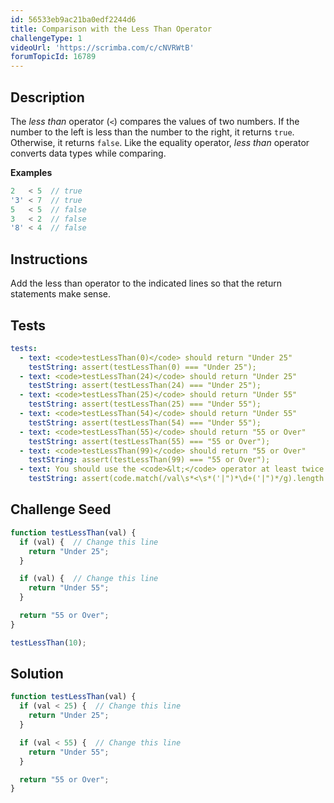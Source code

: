 ```yaml
---
id: 56533eb9ac21ba0edf2244d6
title: Comparison with the Less Than Operator
challengeType: 1
videoUrl: 'https://scrimba.com/c/cNVRWtB'
forumTopicId: 16789
---
```


## Description

<section id='description'>

The <dfn>less than</dfn> operator (`<`) compares the values of two numbers. If the number to the left is less than the number to the right, it returns `true`. Otherwise, it returns `false`. Like the equality operator, <dfn>less than</dfn> operator converts data types while comparing.

**Examples**

```js
2   < 5  // true
'3' < 7  // true
5   < 5  // false
3   < 2  // false
'8' < 4  // false
```

</section>

## Instructions

<section id='instructions'>

Add the less than operator to the indicated lines so that the return statements make sense.

</section>

## Tests

<section id='tests'>

```yml
tests:
  - text: <code>testLessThan(0)</code> should return "Under 25"
    testString: assert(testLessThan(0) === "Under 25");
  - text: <code>testLessThan(24)</code> should return "Under 25"
    testString: assert(testLessThan(24) === "Under 25");
  - text: <code>testLessThan(25)</code> should return "Under 55"
    testString: assert(testLessThan(25) === "Under 55");
  - text: <code>testLessThan(54)</code> should return "Under 55"
    testString: assert(testLessThan(54) === "Under 55");
  - text: <code>testLessThan(55)</code> should return "55 or Over"
    testString: assert(testLessThan(55) === "55 or Over");
  - text: <code>testLessThan(99)</code> should return "55 or Over"
    testString: assert(testLessThan(99) === "55 or Over");
  - text: You should use the <code>&lt;</code> operator at least twice
    testString: assert(code.match(/val\s*<\s*('|")*\d+('|")*/g).length > 1);

```

</section>

## Challenge Seed

<section id='challengeSeed'>

<div id='js-seed'>

```js
function testLessThan(val) {
  if (val) {  // Change this line
    return "Under 25";
  }

  if (val) {  // Change this line
    return "Under 55";
  }

  return "55 or Over";
}

testLessThan(10);
```

</div>

</section>

## Solution

<section id='solution'>

```js
function testLessThan(val) {
  if (val < 25) {  // Change this line
    return "Under 25";
  }

  if (val < 55) {  // Change this line
    return "Under 55";
  }

  return "55 or Over";
}
```

</section>
